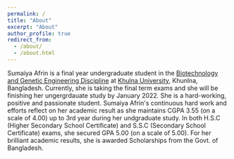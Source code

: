 ```yaml
---
permalink: /
title: "About"
excerpt: "About"
author_profile: true
redirect_from: 
  - /about/
  - /about.html
---
```



Sumaiya Afrin is a final year undergraduate student in the [Biotechnology and Genetic Engineering Discipline](https://discipline.ku.ac.bd/bge) at [Khulna University](https://ku.ac.bd/), Khunlna, Bangladesh. Currently, she is taking the final term exams and she will be finishing her ungergrdauate study by January 2022. She is a hard-working, positive and passionate student. Sumaiya Afrin's continuous hard work and efforts reflect on her academic result as she maintains CGPA 3.55 (on a scale of 4.00) up to 3rd year during her undgraduate study. In both H.S.C (Higher Secondary School Certificate) and S.S.C (Secondary School Certificate) exams, she secured GPA 5.00 (on a scale of 5.00). For her brilliant academic results, she is awarded Scholarships from the Govt. of Bangladesh.